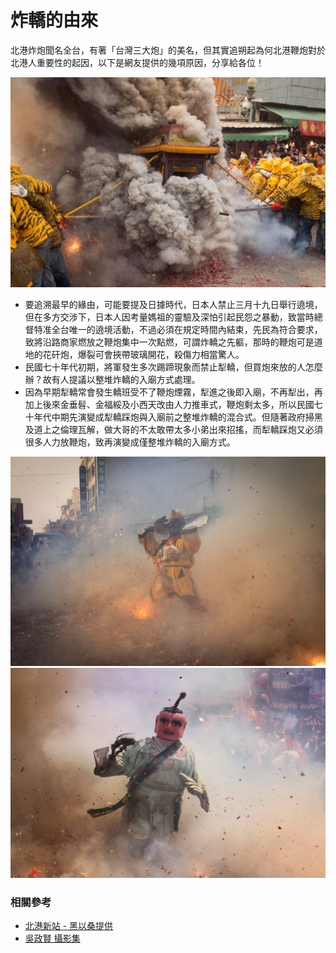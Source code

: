 # 炸轎的由來

北港炸炮聞名全台，有著「台灣三大炮」的美名，但其實追朔起為何北港鞭炮對於北港人重要性的起因，以下是網友提供的幾項原因，分享給各位！

![喫炮的虎爺（吳政賢 攝）](img/001.jpg)


* 要追溯最早的緣由，可能要提及日據時代，日本人禁止三月十九日舉行遶境，但在多方交涉下，日本人因考量媽祖的靈驗及深怕引起民怨之暴動，致當時總督特准全台唯一的遶境活動，不過必須在規定時間內結束，先民為符合要求，致將沿路商家燃放之鞭炮集中一次點燃，可謂炸轎之先軀，那時的鞭炮可是道地的花矸炮，爆裂可會挾帶玻璃開花，殺傷力相當驚人。
* 民國七十年代初期，將軍發生多次踢蹄現象而禁止犁轎，但買炮來放的人怎麼辦？故有人提議以整堆炸轎的入廟方式處理。
* 因為早期犁轎常會發生轎班受不了鞭炮煙霧，犁進之後即入廟，不再犁出，再加上後來金垂髫、金福綏及小西天改由人力推車式，鞭炮剩太多，所以民國七十年代中期先演變成犁轎踩炮與入廟前之整堆炸轎的混合式。但隨著政府掃黑及道上之倫理瓦解，做大哥的不太敢帶太多小弟出來招搖，而犁轎踩炮又必須很多人力放鞭炮，致再演變成僅整堆炸轎的入廟方式。

![北港不僅神轎很會喫炮，連神偶太子、濟公、神童也很會吃炮（吳政賢 攝）](img/002.jpg)
![神童算是最具代表性的吃炮神偶（吳政賢 攝）](img/003.jpg)

### 相關參考
* [北港新站 - 黑以桑提供](http://www.peikang.idv.tw)
* [吳政賢 攝影集](https://www.facebook.com/comdan66)
